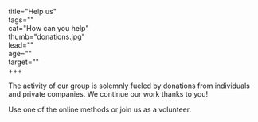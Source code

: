 title="Help us"  
tags=""  
cat="How can you help"  
thumb="donations.jpg"  
lead=""  
age=""  
target=""  
+++
 
The activity of our group is solemnly fueled by donations from individuals and private companies. We continue our work thanks to you!

Use one of the online methods or join us as a volunteer.
